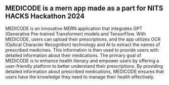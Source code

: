 ## MEDICODE is a mern app made as a part for NITS HACKS Hackathon 2024

MEDICODE is an innovative MERN application that integrates GPT
(Generative Pre-trained Transformer) models and TensorFlow. With
MEDICODE, users can upload their prescriptions, and the app utilizes
OCR (Optical Character Recognition) technology and AI to extract the
names of prescribed medicines. This information is then used to
provide users with detailed information about their medications.
The primary goal of MEDICODE is to enhance health literacy and
empower users by offering a user-friendly platform to better
understand their prescriptions. By providing detailed information about
prescribed medications, MEDICODE ensures that users have the
knowledge they need to manage their health effectively.
